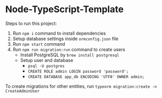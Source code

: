 # Node-TypeScript-Template

Steps to run this project:

1. Run `npm i` command to install dependencies
2. Setup database settings inside `ormconfig.json` file
3. Run `npm start` command
4. Run `npm run migration:run` command to create users
    * Install PostgreSQL by `brew install postgresql`
    * Setup user and database
        * `psql -U postgres`
        * `CREATE ROLE admin LOGIN password 'password';`
        * `CREATE DATABASE app_db ENCODING 'UTF8' OWNER admin;`
    


To create migrations for other entities, run `typeorm migration:create -n CreateAdminUser`